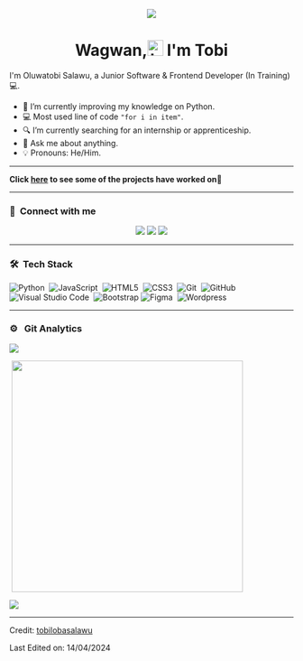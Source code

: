 <p align="center"><img src="https://camo.githubusercontent.com/7de37139d0b4c1ce40865e799b446c0e963a3dd8fb68d239707237c40604fa3d/68747470733a2f2f63646e2e6472696262626c652e636f6d2f75736572732f3733303730332f73637265656e73686f74732f363538313234332f6176656e746f2e676966"></p>

<h1 align="center"> Wagwan,<img src="https://user-images.githubusercontent.com/1303154/88677602-1635ba80-d120-11ea-84d8-d263ba5fc3c0.gif" width="28px" alt="hi"> I'm Tobi </h1>

I'm Oluwatobi Salawu, a Junior Software & Frontend Developer (In Training) 💻.

<!-- TODO: Add last video link -->

- :snake: I’m currently improving  my knowledge on Python.
- :computer: Most used line of code `"for i in item"`.
- 🔍 I’m currently searching for an internship or apprenticeship.
- :speech_balloon: Ask me about anything.
- :bulb: Pronouns: He/Him.

---

**Click [here](https://github.com/tobilobasalawu/Projects) to see some of the projects have worked on**🔌

---

### :link: &nbsp;Connect with me

<p align="center">
<a href="https://www.linkedin.com/in/oluwatobi-s-637258246"><img src="https://img.shields.io/badge/-Tobi%20s-0077B5?style=for-the-badge&logo=Linkedin&logoColor=white"/></a>
<a href="mailto:tobisal.dev@gmail.com"><img src="https://img.shields.io/badge/-tobisal.dev@gmail.com-D14836?style=for-the-badge&logo=Gmail&logoColor=white"/></a>
<a href="https://www.snapchat.com](https://www.snapchat.com/add/tob yxx15?share_id=xUNcMRGdSbmw ObaGDtKENg&locale=en_GB)"><img src="https://img.shields.io/badge/Tobs-FFFC00?style=for-the-badge&logo=snapchat&logoColor=white"></a>
</p>
<hr>

### 🛠 &nbsp;Tech Stack

![Python](https://img.shields.io/badge/-Python-05122A?style=flat&logo=python)&nbsp;
![JavaScript](https://img.shields.io/badge/-JavaScript-05122A?style=flat&logo=javascript)&nbsp;
![HTML5](https://img.shields.io/badge/-HTML5-05122A?style=flat&logo=HTML5)&nbsp;
![CSS3](https://img.shields.io/badge/-CSS3-05122A?style=flat&logo=CSS3&logoColor=1572B6)&nbsp;
![Git](https://img.shields.io/badge/-Git-05122A?style=flat&logo=git)&nbsp;
![GitHub](https://img.shields.io/badge/-GitHub-05122A?style=flat&logo=github)&nbsp;
![Visual Studio Code](https://img.shields.io/badge/-Visual%20Studio%20Code-05122A?style=flat&logo=visual-studio-code&logoColor=007ACC)&nbsp;
![Bootstrap](https://img.shields.io/badge/-Bootstrap-05122A?style=flat&logo=bootstrap&logoColor=563D7C)
![Figma](https://img.shields.io/badge/-figma-05122A?style=flat&logo=figma)&nbsp;
![Wordpress](https://img.shields.io/badge/-wordpress-05122A?style=flat&logo=wordpress)&nbsp;
<hr>

### ⚙️ &nbsp; Git Analytics
 
<p><img align="center" src="https://github-readme-stats.vercel.app/api?username=tobilobasalawu&theme=dark&show_icons=true"> </p>
<p>&nbsp;<img align="center" src="https://github-readme-stats.vercel.app/api/top-langs/?username=tobilobasalawu&theme=dark&layout=compact" width="410" /></p>
<p> <img align="center" src="https://github-readme-streak-stats.herokuapp.com/?user=tobilobasalawu&theme=vue-dark&hide_border=true"> </p>

------
Credit: [tobilobasalawu](https://github.com/tobilobasalawu)

Last Edited on: 14/04/2024
